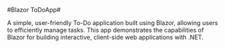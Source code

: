 #Blazor ToDoApp#

A simple, user-friendly To-Do application built using Blazor, allowing users to efficiently manage tasks. This app demonstrates the capabilities of Blazor for building interactive, client-side web applications with .NET.
